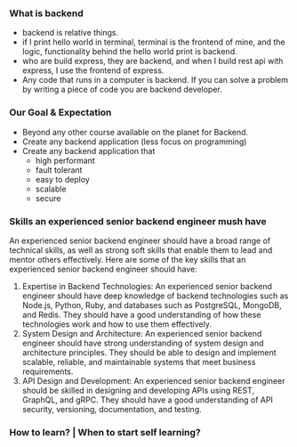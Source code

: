 ### What is backend

- backend is relative things.
- if I print hello world in terminal, terminal is the frontend of mine, and the logic, functionality behind the hello world print is backend.
- who are build express, they are backend, and when I build rest api with express, I use the frontend of express.
- Any code that runs in a computer is backend. If you can solve a problem by writing a piece of code you are backend developer.

### Our Goal & Expectation

- Beyond any other course available on the planet for Backend.
- Create any backend application (less focus on programming)
- Create any backend application that
  - high performant
  - fault tolerant
  - easy to deploy
  - scalable
  - secure

### Skills an experienced senior backend engineer mush have

An experienced senior backend engineer should have a broad range of technical skills, as well as strong soft skills that enable them to lead and mentor others effectively. Here are some of the key skills that an experienced senior backend engineer should have:

1. Expertise in Backend Technologies: An experienced senior backend engineer should have deep knowledge of backend technologies such as Node.js, Python, Ruby, and databases such as PostgreSQL, MongoDB, and Redis. They should have a good understanding of how these technologies work and how to use them effectively.
2. System Design and Architecture: An experienced senior backend engineer should have strong understanding of system design and architecture principles. They should be able to design and implement scalable, reliable, and maintainable systems that meet business requirements.
3. API Design and Development: An experienced senior backend engineer should be skilled in designing and developing APIs using REST, GraphQL, and gRPC. They should have a good understanding of API security, versioning, documentation, and testing.

### How to learn? | When to start self learning?
